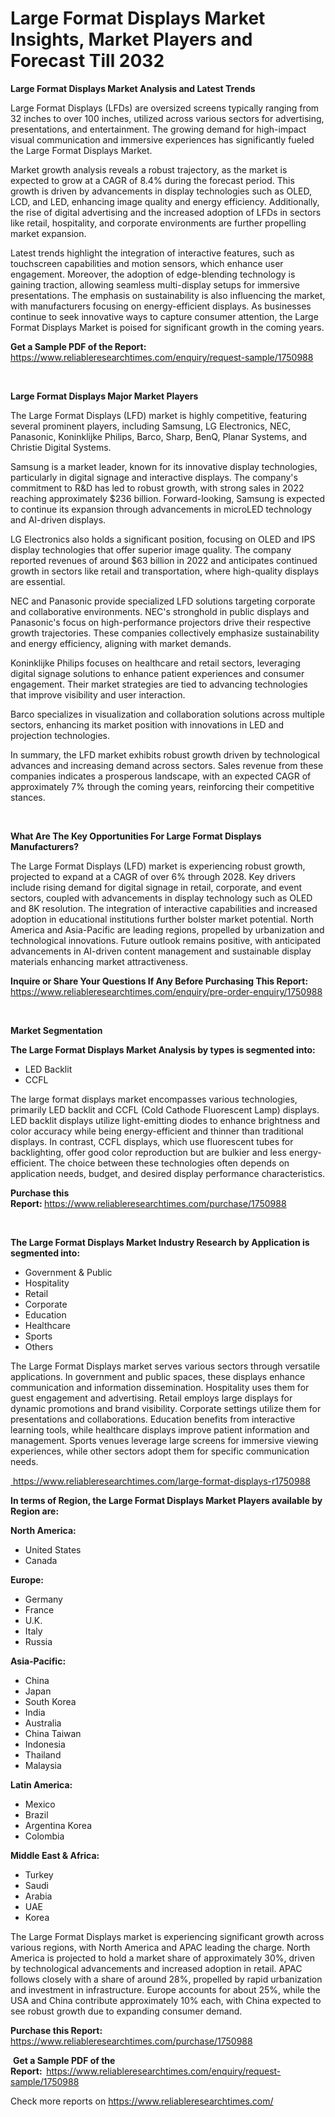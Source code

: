 <p><h1>Large Format Displays Market Insights, Market Players and Forecast Till 2032</h1></p><p><strong>Large Format Displays Market Analysis and Latest Trends</strong></p>
<p><p>Large Format Displays (LFDs) are oversized screens typically ranging from 32 inches to over 100 inches, utilized across various sectors for advertising, presentations, and entertainment. The growing demand for high-impact visual communication and immersive experiences has significantly fueled the Large Format Displays Market.</p><p>Market growth analysis reveals a robust trajectory, as the market is expected to grow at a CAGR of 8.4% during the forecast period. This growth is driven by advancements in display technologies such as OLED, LCD, and LED, enhancing image quality and energy efficiency. Additionally, the rise of digital advertising and the increased adoption of LFDs in sectors like retail, hospitality, and corporate environments are further propelling market expansion.</p><p>Latest trends highlight the integration of interactive features, such as touchscreen capabilities and motion sensors, which enhance user engagement. Moreover, the adoption of edge-blending technology is gaining traction, allowing seamless multi-display setups for immersive presentations. The emphasis on sustainability is also influencing the market, with manufacturers focusing on energy-efficient displays. As businesses continue to seek innovative ways to capture consumer attention, the Large Format Displays Market is poised for significant growth in the coming years.</p></p>
<p><strong>Get a Sample PDF of the Report:&nbsp;</strong> <a href="https://www.reliableresearchtimes.com/enquiry/request-sample/1750988?utm_campaign=3067&utm_medium=2&utm_source=Github&utm_content=ia&utm_term=06042025&utm_id=large-format-displays">https://www.reliableresearchtimes.com/enquiry/request-sample/1750988</a></p>
<p>&nbsp;</p>
<p><strong>Large Format Displays Major Market Players</strong></p>
<p><p>The Large Format Displays (LFD) market is highly competitive, featuring several prominent players, including Samsung, LG Electronics, NEC, Panasonic, Koninklijke Philips, Barco, Sharp, BenQ, Planar Systems, and Christie Digital Systems. </p><p>Samsung is a market leader, known for its innovative display technologies, particularly in digital signage and interactive displays. The company's commitment to R&D has led to robust growth, with strong sales in 2022 reaching approximately $236 billion. Forward-looking, Samsung is expected to continue its expansion through advancements in microLED technology and AI-driven displays.</p><p>LG Electronics also holds a significant position, focusing on OLED and IPS display technologies that offer superior image quality. The company reported revenues of around $63 billion in 2022 and anticipates continued growth in sectors like retail and transportation, where high-quality displays are essential.</p><p>NEC and Panasonic provide specialized LFD solutions targeting corporate and collaborative environments. NEC's stronghold in public displays and Panasonic's focus on high-performance projectors drive their respective growth trajectories. These companies collectively emphasize sustainability and energy efficiency, aligning with market demands.</p><p>Koninklijke Philips focuses on healthcare and retail sectors, leveraging digital signage solutions to enhance patient experiences and consumer engagement. Their market strategies are tied to advancing technologies that improve visibility and user interaction.</p><p>Barco specializes in visualization and collaboration solutions across multiple sectors, enhancing its market position with innovations in LED and projection technologies. </p><p>In summary, the LFD market exhibits robust growth driven by technological advances and increasing demand across sectors. Sales revenue from these companies indicates a prosperous landscape, with an expected CAGR of approximately 7% through the coming years, reinforcing their competitive stances.</p></p>
<p>&nbsp;</p>
<p><strong>What Are The Key Opportunities For Large Format Displays Manufacturers?</strong></p>
<p><p>The Large Format Displays (LFD) market is experiencing robust growth, projected to expand at a CAGR of over 6% through 2028. Key drivers include rising demand for digital signage in retail, corporate, and event sectors, coupled with advancements in display technology such as OLED and 8K resolution. The integration of interactive capabilities and increased adoption in educational institutions further bolster market potential. North America and Asia-Pacific are leading regions, propelled by urbanization and technological innovations. Future outlook remains positive, with anticipated advancements in AI-driven content management and sustainable display materials enhancing market attractiveness.</p></p>
<p><strong>Inquire or Share Your Questions If Any Before Purchasing This Report:</strong> <a href="https://www.reliableresearchtimes.com/enquiry/pre-order-enquiry/1750988?utm_campaign=3067&utm_medium=2&utm_source=Github&utm_content=ia&utm_term=06042025&utm_id=large-format-displays">https://www.reliableresearchtimes.com/enquiry/pre-order-enquiry/1750988</a></p>
<p>&nbsp;</p>
<p><strong>Market Segmentation</strong></p>
<p><strong>The Large Format Displays Market Analysis by types is segmented into:</strong></p>
<p><ul><li>LED Backlit</li><li>CCFL</li></ul></p>
<p><p>The large format displays market encompasses various technologies, primarily LED backlit and CCFL (Cold Cathode Fluorescent Lamp) displays. LED backlit displays utilize light-emitting diodes to enhance brightness and color accuracy while being energy-efficient and thinner than traditional displays. In contrast, CCFL displays, which use fluorescent tubes for backlighting, offer good color reproduction but are bulkier and less energy-efficient. The choice between these technologies often depends on application needs, budget, and desired display performance characteristics.</p></p>
<p><strong>Purchase this Report:&nbsp;</strong><a href="https://www.reliableresearchtimes.com/purchase/1750988?utm_campaign=3067&utm_medium=2&utm_source=Github&utm_content=ia&utm_term=06042025&utm_id=large-format-displays">https://www.reliableresearchtimes.com/purchase/1750988</a></p>
<p>&nbsp;</p>
<p><strong>The Large Format Displays Market Industry Research by Application is segmented into:</strong></p>
<p><ul><li>Government & Public</li><li>Hospitality</li><li>Retail</li><li>Corporate</li><li>Education</li><li>Healthcare</li><li>Sports</li><li>Others</li></ul></p>
<p><p>The Large Format Displays market serves various sectors through versatile applications. In government and public spaces, these displays enhance communication and information dissemination. Hospitality uses them for guest engagement and advertising. Retail employs large displays for dynamic promotions and brand visibility. Corporate settings utilize them for presentations and collaborations. Education benefits from interactive learning tools, while healthcare displays improve patient information and management. Sports venues leverage large screens for immersive viewing experiences, while other sectors adopt them for specific communication needs.</p></p>
<p><a href="https://www.reliableresearchtimes.com/large-format-displays-r1750988?utm_campaign=3067&utm_medium=2&utm_source=Github&utm_content=ia&utm_term=06042025&utm_id=large-format-displays">&nbsp;https://www.reliableresearchtimes.com/large-format-displays-r1750988</a></p>
<p><strong>In terms of Region, the Large Format Displays Market Players available by Region are:</strong></p>
<p>
    <p> <strong> North America: </strong>
        <ul>
            <li>United States</li>
            <li>Canada</li>
        </ul>
        </p> 
    <p> <strong> Europe: </strong>
        <ul>
            <li>Germany</li>
            <li>France</li>
            <li>U.K.</li>
            <li>Italy</li>
            <li>Russia</li>
        </ul>
        </p> 
    <p> <strong> Asia-Pacific: </strong>
        <ul>
            <li>China</li>
            <li>Japan</li>
            <li>South Korea</li>
            <li>India</li>
            <li>Australia</li>
            <li>China Taiwan</li>
            <li>Indonesia</li>
            <li>Thailand</li>
            <li>Malaysia</li>
        </ul>
        </p> 
    <p> <strong> Latin America: </strong>
        <ul>
            <li>Mexico</li>
            <li>Brazil</li>
            <li>Argentina Korea</li>
            <li>Colombia</li>
        </ul>
        </p> 
    <p> <strong> Middle East & Africa: </strong>
        <ul>
            <li>Turkey</li>
            <li>Saudi</li>
            <li>Arabia</li>
            <li>UAE</li>
            <li>Korea</li>
        </ul>
    </p>
    </p>
<p><p>The Large Format Displays market is experiencing significant growth across various regions, with North America and APAC leading the charge. North America is projected to hold a market share of approximately 30%, driven by technological advancements and increased adoption in retail. APAC follows closely with a share of around 28%, propelled by rapid urbanization and investment in infrastructure. Europe accounts for about 25%, while the USA and China contribute approximately 10% each, with China expected to see robust growth due to expanding consumer demand.</p></p>
<p><strong>Purchase this Report: </strong><a href="https://www.reliableresearchtimes.com/purchase/1750988?utm_campaign=3067&utm_medium=2&utm_source=Github&utm_content=ia&utm_term=06042025&utm_id=large-format-displays">https://www.reliableresearchtimes.com/purchase/1750988</a></p>
<p>&nbsp;<strong>Get a Sample PDF of the Report:&nbsp;&nbsp;</strong><a href="https://www.reliableresearchtimes.com/enquiry/request-sample/1750988?utm_campaign=3067&utm_medium=2&utm_source=Github&utm_content=ia&utm_term=06042025&utm_id=large-format-displays">https://www.reliableresearchtimes.com/enquiry/request-sample/1750988</a></p>
<p><strong></strong></p>
<p>Check more reports on <a href="https://www.reliableresearchtimes.com/?utm_campaign=3067&utm_medium=2&utm_source=Github&utm_content=ia&utm_term=06042025&utm_id=large-format-displays">https://www.reliableresearchtimes.com/</a></p>
